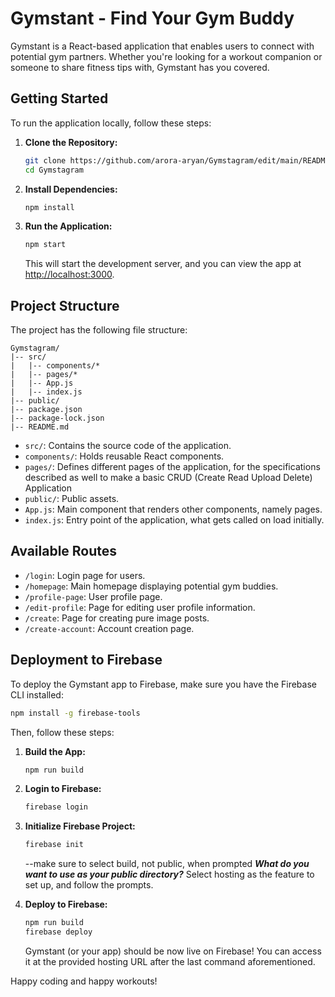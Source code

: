 # Gymstant - Find Your Gym Buddy

Gymstant is a React-based application that enables users to connect with potential gym partners. Whether you're looking for a workout companion or someone to share fitness tips with, Gymstant has you covered.

## Getting Started

To run the application locally, follow these steps:

1. **Clone the Repository:**
   ```bash
   git clone https://github.com/arora-aryan/Gymstagram/edit/main/README.md
   cd Gymstagram
   ```

2. **Install Dependencies:**
   ```bash
   npm install
   ```

3. **Run the Application:**
   ```bash
   npm start
   ```

   This will start the development server, and you can view the app at [http://localhost:3000](http://localhost:3000).

## Project Structure

The project has the following file structure:

```
Gymstagram/
|-- src/
|   |-- components/*
|   |-- pages/*
|   |-- App.js
|   |-- index.js
|-- public/
|-- package.json
|-- package-lock.json
|-- README.md
```

- `src/`: Contains the source code of the application.
- `components/`: Holds reusable React components.
- `pages/`: Defines different pages of the application, for the specifications described as well to make a basic CRUD (Create Read Upload Delete) Application
- `public/`: Public assets.
- `App.js`: Main component that renders other components, namely pages.
- `index.js`: Entry point of the application, what gets called on load initially.

## Available Routes

- `/login`: Login page for users.
- `/homepage`: Main homepage displaying potential gym buddies.
- `/profile-page`: User profile page.
- `/edit-profile`: Page for editing user profile information.
- `/create`: Page for creating pure image posts.
- `/create-account`: Account creation page.

## Deployment to Firebase

To deploy the Gymstant app to Firebase, make sure you have the Firebase CLI installed:

```bash
npm install -g firebase-tools
```

Then, follow these steps:

1. **Build the App:**
   ```bash
   npm run build
   ```

2. **Login to Firebase:**
   ```bash
   firebase login
   ```

3. **Initialize Firebase Project:**
   ```bash
   firebase init
   ```
   --make sure to select build, not public, when prompted ***What do you want to use as your public directory?***
   Select hosting as the feature to set up, and follow the prompts.

4. **Deploy to Firebase:**
   ```bash
   npm run build
   firebase deploy
   ```

   Gymstant (or your app) should be now live on Firebase! You can access it at the provided hosting URL after the last command aforementioned.

Happy coding and happy workouts!
